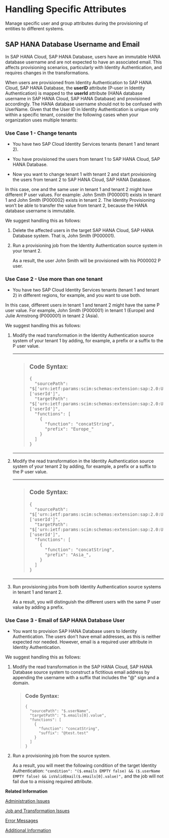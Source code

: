 <!-- loioe957782821024ee3bc32251ff7baa21e -->

# Handling Specific Attributes

Manage specific user and group attributes during the provisioning of entities to different systems.



<a name="loioe957782821024ee3bc32251ff7baa21e__section_zms_ywj_pcc"/>

## SAP HANA Database Username and Email

In SAP HANA Cloud, SAP HANA Database, users have an immutable HANA database username and are not expected to have an associated email. This affects provisioning scenarios, particularly with Identity Authentication, and requires changes in the transformations.

When users are provisioned from Identity Authentication to SAP HANA Cloud, SAP HANA Database, the **userID** attribute \(P-user in Identity Authentication\) is mapped to the **userId** attribute \(HANA database username in SAP HANA Cloud, SAP HANA Database\) and provisioned accordingly. The HANA database username should not to be confused with UserName. Given that the User ID in Identity Authentication is unique only within a specific tenant, consider the following cases when your organization uses multiple tenants:



### Use Case 1 - Change tenants

-   You have two SAP Cloud Identity Services tenants \(tenant 1 and tenant 2\).

-   You have provisioned the users from tenant 1 to SAP HANA Cloud, SAP HANA Database.

-   Now you want to change tenant 1 with tenant 2 and start provisioning the users from tenant 2 to SAP HANA Cloud, SAP HANA Database.


In this case, one and the same user in tenant 1 and tenant 2 might have different P user values. For example: John Smith \(P000001\) exists in tenant 1 and John Smith \(P000002\) exists in tenant 2. The Identity Provisioning won’t be able to transfer the value from tenant 2, because the HANA database username is immutable.

We suggest handling this as follows:

1.  Delete the affected users in the target SAP HANA Cloud, SAP HANA Database system. That is, John Smith \(P000001\).

2.  Run a provisioning job from the Identity Authentication source system in your tenant 2.

    As a result, the user John Smith will be provisioned with his P000002 P user.




### Use Case 2 - Use more than one tenant

-   You have two SAP Cloud Identity Services tenants \(tenant 1 and tenant 2\) in different regions, for example, and you want to use both.


In this case, different users in tenant 1 and tenant 2 might have the same P user value. For example, John Smith \(P000001\) in tenant 1 \(Europe\) and Julie Armstrong \(P000001\) in tenant 2 \(Asia\).

We suggest handling this as follows:

1.  Modify the read transformation in the Identity Authentication source system of your tenant 1 by adding, for example, a prefix or a suffix to the P user value.


    <table>
    <tr>
    <td valign="top">
    
    > ### Code Syntax:  
    > ```
    > {
    >   "sourcePath": "$['urn:ietf:params:scim:schemas:extension:sap:2.0:User']['userId']",
    >   "targetPath": "$['urn:ietf:params:scim:schemas:extension:sap:2.0:User']['userId']",
    >   "functions": [
    >     {
    >       "function": "concatString",
    >       "prefix": "Europe_"
    >     }
    >   ]
    > }
    > ```


    
    </td>
    <td valign="top">
    
    > ### Code Syntax:  
    > ```
    > {
    >   "sourcePath": "$['urn:ietf:params:scim:schemas:extension:sap:2.0:User']['userId']",
    >   "targetPath": "$['urn:ietf:params:scim:schemas:extension:sap:2.0:User']['userId']",
    >   "functions": [
    >     {
    >       "function": "concatString",
    >       "suffix": "_Europe"
    >     }
    >   ]
    > }
    > ```


    
    </td>
    </tr>
    </table>
    
2.  Modify the read transformation in the Identity Authentication source system of your tenant 2 by adding, for example, a prefix or a suffix to the P user value.


    <table>
    <tr>
    <td valign="top">
    
    > ### Code Syntax:  
    > ```
    > {
    >   "sourcePath": "$['urn:ietf:params:scim:schemas:extension:sap:2.0:User']['userId']",
    >   "targetPath": "$['urn:ietf:params:scim:schemas:extension:sap:2.0:User']['userId']",
    >   "functions": [
    >     {
    >       "function": "concatString",
    >       "prefix": "Asia_",
    >     }
    >   ]
    > }
    > ```


    
    </td>
    <td valign="top">
    
    > ### Code Syntax:  
    > ```
    > {
    >   "sourcePath": "$['urn:ietf:params:scim:schemas:extension:sap:2.0:User']['userId']",
    >   "targetPath": "$['urn:ietf:params:scim:schemas:extension:sap:2.0:User']['userId']",
    >   "functions": [
    >     {
    >       "function": "concatString",
    >       "suffix": "_Asia"
    >     }
    >   ]
    > }
    > ```


    
    </td>
    </tr>
    </table>
    
3.  Run provisioning jobs from both Identity Authentication source systems in tenant 1 and tenant 2.

    As a result, you will distinguish the different users with the same P user value by adding a prefix.




### Use Case 3 - Email of SAP HANA Database User

-   You want to provision SAP HANA Database users to Identity Authentication. The users don't have email addresses, as this is neither expected nor needed. However, email is a required user attribute in Identity Authentication.


We suggest handling this as follows:

1.  Modify the read transformation in the SAP HANA Cloud, SAP HANA Database source system to construct a fictitious email address by appending the username with a suffix that includes the "@" sign and a domain.

    > ### Code Syntax:  
    > ```
    > {
    >   "sourcePath": "$.userName",
    >   "targetPath": "$.emails[0].value",
    >   "functions": [
    >     {
    >       "function": "concatString",
    >       "suffix": "@test.test"
    >     }
    >   ]
    > }
    > ```

2.  Run a provisioning job from the source system.

    As a result, you will meet the following condition of the target Identity Authentication: `"condition": "($.emails EMPTY false) && ($.userName EMPTY false) && isValidEmail($.emails[0].value)",` and the job will not fail due to a missing required attribute.


**Related Information**  


[Administration Issues](administration-issues-90ce2d5.md "")

[Job and Transformation Issues](job-and-transformation-issues-dbe3c08.md "")

[Error Messages](error-messages-ad525a4.md "")

[Additional Information](additional-information-7463572.md "")

